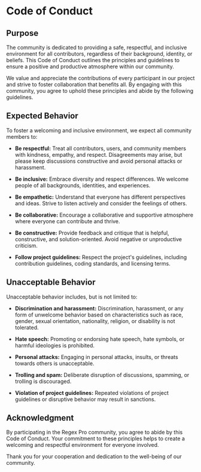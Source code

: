 # Code of Conduct

## Purpose

The community is dedicated to providing a safe, respectful, and inclusive environment for all contributors, regardless of their background, identity, or beliefs. This Code of Conduct outlines the principles and guidelines to ensure a positive and productive atmosphere within our community.

We value and appreciate the contributions of every participant in our project and strive to foster collaboration that benefits all. By engaging with this community, you agree to uphold these principles and abide by the following guidelines.

## Expected Behavior

To foster a welcoming and inclusive environment, we expect all community members to:

- **Be respectful:** Treat all contributors, users, and community members with kindness, empathy, and respect. Disagreements may arise, but please keep discussions constructive and avoid personal attacks or harassment.

- **Be inclusive:** Embrace diversity and respect differences. We welcome people of all backgrounds, identities, and experiences.

- **Be empathetic:** Understand that everyone has different perspectives and ideas. Strive to listen actively and consider the feelings of others.

- **Be collaborative:** Encourage a collaborative and supportive atmosphere where everyone can contribute and thrive.

- **Be constructive:** Provide feedback and critique that is helpful, constructive, and solution-oriented. Avoid negative or unproductive criticism.

- **Follow project guidelines:** Respect the project's guidelines, including contribution guidelines, coding standards, and licensing terms.

## Unacceptable Behavior

Unacceptable behavior includes, but is not limited to:

- **Discrimination and harassment:** Discrimination, harassment, or any form of unwelcome behavior based on characteristics such as race, gender, sexual orientation, nationality, religion, or disability is not tolerated.

- **Hate speech:** Promoting or endorsing hate speech, hate symbols, or harmful ideologies is prohibited.

- **Personal attacks:** Engaging in personal attacks, insults, or threats towards others is unacceptable.

- **Trolling and spam:** Deliberate disruption of discussions, spamming, or trolling is discouraged.

- **Violation of project guidelines:** Repeated violations of project guidelines or disruptive behavior may result in sanctions.

## Acknowledgment

By participating in the Regex Pro community, you agree to abide by this Code of Conduct. Your commitment to these principles helps to create a welcoming and respectful environment for everyone involved.

Thank you for your cooperation and dedication to the well-being of our community.
